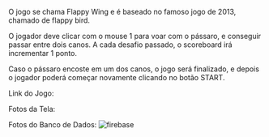 O jogo se chama Flappy Wing e é baseado no famoso jogo de 2013, chamado de flappy bird.

O jogador deve clicar com o mouse 1 para voar com o pássaro, e conseguir passar entre dois canos.
A cada desafio passado, o scoreboard irá incrementar 1 ponto.

Caso o pássaro encoste em um dos canos, o jogo será finalizado, e depois o jogador poderá começar novamente clicando no botão START.

Link do Jogo:

Fotos da Tela:

Fotos do Banco de Dados:
![firebase](https://github.com/DanielMoscardini/flappywing/assets/77151927/d443303a-959c-46c6-9d89-ca3c5b80e497)
